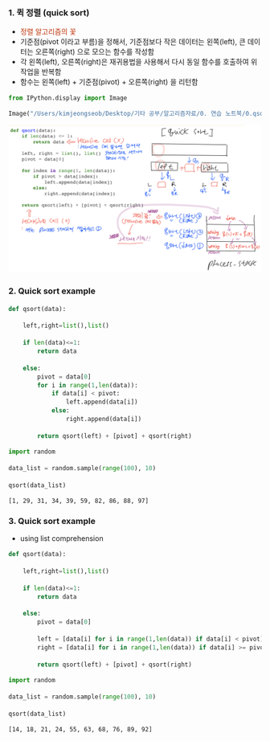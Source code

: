 ### 1. 퀵 정렬 (quick sort)
* <font color='#BF360C'>정렬 알고리즘의 꽃</font>
* 기준점(pivot 이라고 부름)을 정해서, 기준점보다 작은 데이터는 왼쪽(left), 큰 데이터는 오른쪽(right) 으로 모으는 함수를 작성함
* 각 왼쪽(left), 오른쪽(right)은 재귀용법을 사용해서 다시 동일 함수를 호출하여 위 작업을 반복함
* 함수는 왼쪽(left) + 기준점(pivot) + 오른쪽(right) 을 리턴함


```python
from IPython.display import Image
```


```python
Image("/Users/kimjeongseob/Desktop/기타 공부/알고리즘자료/0. 연습 노트북/0.qsort.png")
```




![png](output_2_0.png)



### 2. Quick sort example


```python
def qsort(data):
    
    left,right=list(),list()
    
    if len(data)<=1:
        return data
    
    else:
        pivot = data[0]
        for i in range(1,len(data)):
            if data[i] < pivot:
                left.append(data[i])
            else:
                right.append(data[i])
                
        return qsort(left) + [pivot] + qsort(right)
```


```python
import random

data_list = random.sample(range(100), 10)

qsort(data_list)
```




    [1, 29, 31, 34, 39, 59, 82, 86, 88, 97]



### 3. Quick sort example

- using list comprehension


```python
def qsort(data):
    
    left,right=list(),list()
    
    if len(data)<=1:
        return data
    
    else:
        pivot = data[0]
        
        left = [data[i] for i in range(1,len(data)) if data[i] < pivot]
        right = [data[i] for i in range(1,len(data)) if data[i] >= pivot]
        
        return qsort(left) + [pivot] + qsort(right)
```


```python
import random

data_list = random.sample(range(100), 10)

qsort(data_list)
```




    [14, 18, 21, 24, 55, 63, 68, 76, 89, 92]


